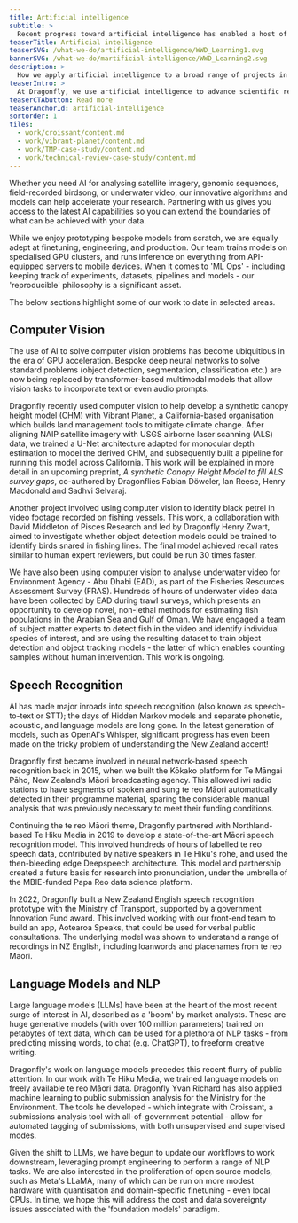 ```yaml
---
title: Artificial intelligence
subtitle: >
  Recent progress toward artificial intelligence has enabled a host of new research, and augmented or improved existing approaches in several existing domains. Dragonfly has spent many years keeping abreast of the latest machine learning techniques, and applying them across a range of interesting projects.
teaserTitle: Artificial intelligence
teaserSVG: /what-we-do/artificial-intelligence/WWD_Learning1.svg
bannerSVG: /what-we-do/martificial-intelligence/WWD_Learning2.svg
description: >
  How we apply artificial intelligence to a broad range of projects in our work.
teaserIntro: >
  At Dragonfly, we use artificial intelligence to advance scientific research and discovery. With over a decade of experience leveraging AI to solve complex problems, our team of data scientists are experts in a variety of machine learning applications, from computer vision to natural language processing and speech recognition. 
teaserCTAbutton: Read more
teaserAnchorId: artificial-intelligence
sortorder: 1
tiles:
  - work/croissant/content.md
  - work/vibrant-planet/content.md
  - work/TMP-case-study/content.md
  - work/technical-review-case-study/content.md
---
```


Whether you need AI for analysing satellite imagery, genomic sequences, field-recorded birdsong, or underwater video, our innovative algorithms and models can help accelerate your research. Partnering with us gives you access to the latest AI capabilities so you can extend the boundaries of what can be achieved with your data.

While we enjoy prototyping bespoke models from scratch, we are equally adept at finetuning, engineering, and production. Our team trains models on specialised GPU clusters, and runs inference on everything from API-equipped servers to mobile devices. When it comes to 'ML Ops' - including keeping track of experiments, datasets, pipelines and models - our 'reproducible' philosophy is a significant asset. 

The below sections highlight some of our work to date in selected areas.

## Computer Vision

The use of AI to solve computer vision problems has become ubiquitious in the era of GPU acceleration. Bespoke deep neural networks to solve standard problems (object detection, segmentation, classification etc.) are now being replaced by transformer-based multimodal models that allow vision tasks to incorporate text or even audio prompts.

Dragonfly recently used computer vision to help develop a synthetic canopy height model (CHM) with Vibrant Planet, a California-based organisation which builds land management tools to mitigate climate change. After aligning NAIP satellite imagery with USGS airborne laser scanning (ALS) data, we trained a U-Net architecture adapted for monocular depth estimation to model the derived CHM, and subsequently built a pipeline for running this model across California. This work will be explained in more detail in an upcoming preprint, *A synthetic Canopy Height Model to fill ALS survey
gaps*, co-authored by Dragonflies Fabian Döweler, Ian Reese, Henry Macdonald and Sadhvi Selvaraj.

Another project involved using computer vision to identify black petrel in video footage recorded on fishing vessels. This work, a collaboration with David Middleton of Pisces Research and led by Dragonfly Henry Zwart, aimed to investigate whether object detection models could be trained to identify birds snared in fishing lines. The final model achieved recall rates similar to human expert reviewers, but could be run 30 times faster.

We have also been using computer vision to analyse underwater video for Environment Agency - Abu Dhabi (EAD), as part of the Fisheries Resources Assessment Survey (FRAS). Hundreds of hours of underwater video data have been collected by EAD during trawl surveys, which presents an opportunity to develop novel, non-lethal methods for estimating fish populations in the Arabian Sea and Gulf of Oman. We have engaged a team of subject matter experts to detect fish in the video and identify individual species of interest, and are using the resulting dataset to train object detection and object tracking models - the latter of which enables counting samples without human intervention. This work is ongoing.


## Speech Recognition

AI has made major inroads into speech recognition (also known as speech-to-text or STT); the days of Hidden Markov models and separate phonetic, acoustic, and language models are long gone. In the latest generation of models, such as OpenAI's Whisper, significant progress has even been made on the tricky problem of understanding the New Zealand accent!

Dragonfly first became involved in neural network-based speech recognition back in 2015, when we built the Kōkako platform for Te Māngai Pāho, New Zealand’s Māori broadcasting agency. This allowed iwi radio stations to have segments of spoken and sung te reo Māori automatically detected in their programme material, sparing the considerable manual analysis that was previously necessary to meet their funding conditions.

Continuing the te reo Māori theme, Dragonfly partnered with Northland-based Te Hiku Media in 2019 to develop a state-of-the-art Māori speech recognition model. This involved hundreds of hours of labelled te reo speech data, contributed by native speakers in Te Hiku's rohe, and used the then-bleeding edge Deepspeech architecture. This model and partnership created a future basis for research into pronunciation, under the umbrella of the MBIE-funded Papa Reo data science platform.

In 2022, Dragonfly built a New Zealand English speech recognition prototype with the Ministry of Transport, supported by a government Innovation Fund award. This involved working with our front-end team to build an app, Aotearoa Speaks, that could be used for verbal public consultations. The underlying model was shown to understand a range of recordings in NZ English, including loanwords and placenames from te reo Māori.

## Language Models and NLP

Large language models (LLMs) have been at the heart of the most recent surge of interest in AI, described as a 'boom' by market analysts. These are huge generative models (with over 100 million parameters) trained on petabytes of text data, which can be used for a plethora of NLP tasks - from predicting missing words, to chat (e.g. ChatGPT), to freeform creative writing.

Dragonfly's work on language models precedes this recent flurry of public attention. In our work with Te Hiku Media, we trained language models on freely available te reo Māori data. Dragonfly Yvan Richard has also applied machine learning to public submission analysis for the Ministry for the Environment. The tools he developed - which integrate with Croissant, a submissions analysis tool with all-of-government potential - allow for automated tagging of submissions, with both unsupervised and supervised modes.

Given the shift to LLMs, we have begun to update our workflows to work downstream, leveraging prompt engineering to perform a range of NLP tasks. We are also interested in the proliferation of open source models, such as Meta's LLaMA, many of which can be run on more modest hardware with quantisation and domain-specific finetuning - even local CPUs. In time, we hope this will address the cost and data sovereignty issues associated with the 'foundation models' paradigm.
